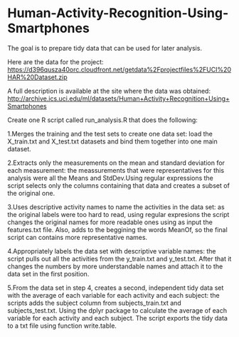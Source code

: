# Human-Activity-Recognition-Using-Smartphones
The goal is to prepare tidy data that can be used for later analysis.

Here are the data for the project: 
https://d396qusza40orc.cloudfront.net/getdata%2Fprojectfiles%2FUCI%20HAR%20Dataset.zip

A full description is available at the site where the data was obtained: 
http://archive.ics.uci.edu/ml/datasets/Human+Activity+Recognition+Using+Smartphones

Create one R script called run_analysis.R that does the following:

1.Merges the training and the test sets to create one data set: 
  load the X_train.txt and X_test.txt datasets and bind them together into one main dataset.

2.Extracts only the measurements on the mean and standard deviation for each measurement: 
  the meassurements that were representatives for this analysis were all the Means and StdDev.Using regular expressions the script selects only the columns containing that data and creates   a subset of the original one.

3.Uses descriptive activity names to name the activities in the data set: 
  as the original labels were too hard to read, using regular expresions the script changes the original names for more readable ones using as input the features.txt file. Also, adds to the     beggining the words MeanOf, so the final script can contains more representative names.

4.Appropriately labels the data set with descriptive variable names: 
  the script pulls out all the activities from the y_train.txt and y_test.txt. After that it changes the numbers by more understandable names and attach it to the data set in the first      position.

5.From the data set in step 4, creates a second, independent tidy data set with the average of each variable for each activity and each subject:
  the scripts adds the subject column from subjects_train.txt and subjects_test.txt. Using the dplyr package to calculate the average of each variable for each activity and each subject. The   script exports the tidy data to a txt file using function write.table.
